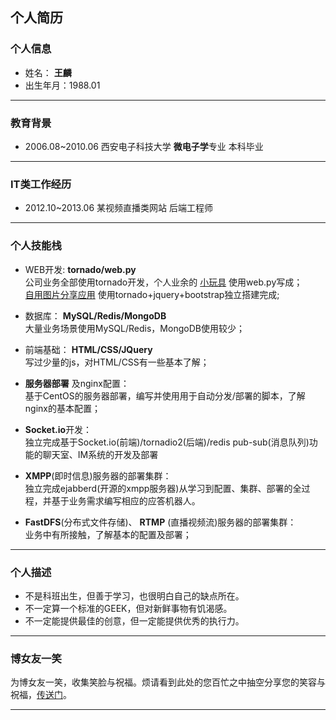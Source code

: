 ﻿## 个人简历

### 个人信息
* 姓名： **王麟**
* 出生年月：1988.01

------

### 教育背景
* 2006.08~2010.06 西安电子科技大学 **微电子学**专业 本科毕业

------

### IT类工作经历
* 2012.10~2013.06 某视频直播类网站 后端工程师

------

### 个人技能栈
* WEB开发: **tornado/web.py**  
公司业务全部使用tornado开发，个人业余的 [小玩具](http://atlvtu.sinaapp.com/index) 使用web.py写成；  
[自用图片分享应用](http://www.tuktalk.com) 使用tornado+jquery+bootstrap独立搭建完成;
  
* 数据库： **MySQL/Redis/MongoDB**  
大量业务场景使用MySQL/Redis，MongoDB使用较少；
  
* 前端基础： **HTML/CSS/JQuery**  
写过少量的js，对HTML/CSS有一些基本了解；
  
* **服务器部署** 及nginx配置：  
基于CentOS的服务器部署，编写并使用用于自动分发/部署的脚本，了解nginx的基本配置；

* **Socket.io**开发：  
独立完成基于Socket.io(前端)/tornadio2(后端)/redis pub-sub(消息队列)功能的聊天室、IM系统的开发及部署

* **XMPP**(即时信息)服务器的部署集群：  
独立完成ejabberd(开源的xmpp服务器)从学习到配置、集群、部署的全过程，并基于业务需求编写相应的应答机器人。

* **FastDFS**(分布式文件存储)、 **RTMP** (直播视频流)服务器的部署集群：  
业务中有所接触，了解基本的配置及部署；


------

### 个人描述
* 不是科班出生，但善于学习，也很明白自己的缺点所在。
* 不一定算一个标准的GEEK，但对新鲜事物有饥渴感。
* 不一定能提供最佳的创意，但一定能提供优秀的执行力。

------

### 博女友一笑
为博女友一笑，收集笑脸与祝福。烦请看到此处的您百忙之中抽空分享您的笑容与祝福，[传送门](http://www.tuktalk.com/love)。

------
